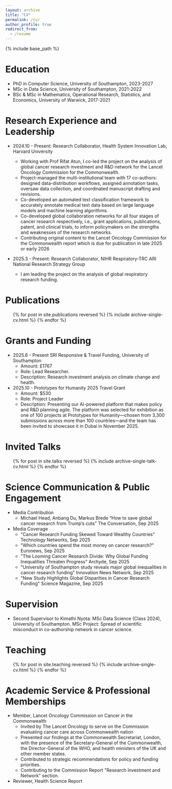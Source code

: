 ```yaml
---
layout: archive
title: "CV"
permalink: /cv/
author_profile: true
redirect_from:
  - /resume
---
```


{% include base_path %}

Education
======
* PhD in Computer Science, University of Southampton, 2023-2027
* MSc in Data Science, University of Southampton, 2021-2022
* BSc & MSc in Mathematics, Operational Research, Statistics, and Economics, University of Warwick, 2017-2021

Research Experience and Leadership
======
* 2024.10 - Present: Research Collaborator, Health System Innovation Lab, Harvard University
  * Working with Prof Rifat Atun, I co-led the project on the analysis of global cancer research investment and R&D network for the Lancet Oncology Commission for the Commonwealth.
  * Project-managed the multi-institutional team with 17 co-authors: designed data-distribution workflows, assigned annotation tasks, oversaw data collection, and coordinated manuscript drafting and revisions.
  * Co-developed an automated text classification framework to accurately annotate medical text data based on large language models and machine learning algorithms. 
  * Co-developed global collaboration networks for all four stages of cancer research respectively, i.e., grant applications, publications, patent, and clinical trials, to inform policymakers on the strengths and weaknesses of the research networks. 
  * Contributing original content to the Lancet Oncology Commission for the Commonwealth report which is due for publication in late 2025 or early 2026

* 2025.3 - Present: Research Collaborator, NIHR Respiratory-TRC ARI National Research Strategy Group
  * I am leading the project on the analysis of global respiratory research funding.

Publications
======
  <ul>{% for post in site.publications reversed %}
    {% include archive-single-cv.html %}
  {% endfor %}</ul>

Grants and Funding
======
* 2025.6 - Present SRI Responsive & Travel Funding, University of Southampton
  * Amount: £1767
  * Role: Lead Researcher.
  * Description: Research investment analysis on climate change and health.
* 2025.10 - Prototypes for Humanity 2025 Travel Grant
  * Amount: $530
  * Role: Project Leader
  * Description: Presenting our AI-powered platform that makes policy and R&D planning agile. The platform was selected for exhibition as one of 100 projects at Prototypes for Humanity—chosen from 3,300 submissions across more than 100 countries—and the team has been invited to showcase it in Dubai in November 2025.

Invited Talks
======
  <ul>{% for post in site.talks reversed %}
    {% include archive-single-talk-cv.html  %}
  {% endfor %}</ul>

Science Communication & Public Engagement
======
* Media Contribution
  * Michael Head, Anbang Du, Markus Brede “How to save global cancer research from Trump’s cuts” The Conversation, Sep 2025
* Media Coverage
  * "Cancer Research Funding Skewed Toward Wealthy Countries" Technology Networks, Sep 2025
  * "Which countries spend the most money on cancer research?" Euronews, Sep 2025
  * "The Looming Cancer Research Divide: Why Global Funding Inequalities Threaten Progress" Archyde, Sep 2025
  * "University of Southampton study reveals major global inequalities in cancer research funding" Innovation News Network, Sep 2025
  * "New Study Highlights Global Disparities in Cancer Research Funding" Science Magazine, Sep 2025  

Supervision
======
* Second Supervisor to Kimathi Nyota: MSc Data Science (Class 2024), University of Southampton. MSc Project: Spread of scientific misconduct in co-authorship network in cancer science.

Teaching
======
  <ul>{% for post in site.teaching reversed %}
    {% include archive-single-cv.html %}
  {% endfor %}</ul>

Academic Service & Professional Memberships
======
* Member, Lancet Oncology Commission on Cancer in the Commonwealth
  * Invited by The Lancet Oncology to serve on the Commission evaluating cancer care across Commonwealth nation
  * Presented our findings at the Commonwealth Secretariat, London, with the presence of the Secretary-General of the Commonwealth, the Director-General of the WHO, and health ministers of the UK and other member states.
  * Contributed to strategic recommendations for policy and funding priorities.
  * Contributing to the Commission Report "Research Investment and Network" section.
* Reviewer, Health Science Report

<!-- * 2025.6 - Present: MSc Dissertation Supervisor

* 2023.10 - Present: Teaching Assistant
  * University of Southampton
  * Responsible for delivering tutorials for COMP1215 Foundations of Computer Science.  -->


<!-- Skills
======
* Skill 1
* Skill 2
  * Sub-skill 2.1
  * Sub-skill 2.2
  * Sub-skill 2.3
* Skill 3 -->